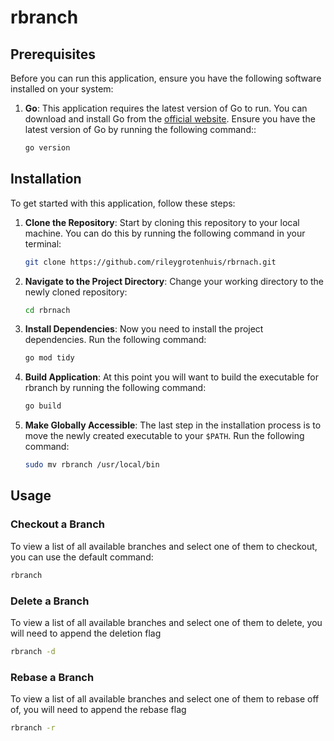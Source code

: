 # rbranch

## Prerequisites

Before you can run this application, ensure you have the following software installed on your system:

1. **Go**: This application requires the latest version of Go to run. You can download and install Go from the [official website](https://go.dev/dl/). Ensure you have the latest version of Go by running the following command::

    ```bash
    go version
    ```

## Installation

To get started with this application, follow these steps:

1. **Clone the Repository**: Start by cloning this repository to your local machine. You can do this by running the following command in your terminal:

    ```bash
    git clone https://github.com/rileygrotenhuis/rbrnach.git
    ```

2. **Navigate to the Project Directory**: Change your working directory to the newly cloned repository:

    ```bash
    cd rbrnach
    ```

3. **Install Dependencies**: Now you need to install the project dependencies. Run the following command:

   ```bash
   go mod tidy
   ```

4. **Build Application**: At this point you will want to build the executable for rbranch by running the following command:

    ```bash
    go build
    ```

5. **Make Globally Accessible**: The last step in the installation process is to move the newly created executable to your `$PATH`. Run the following command:

    ```bash
    sudo mv rbranch /usr/local/bin
    ```

## Usage

### Checkout a Branch

To view a list of all available branches and select one of them to checkout, you can use the default command:

```bash
rbranch
```

### Delete a Branch

To view a list of all available branches and select one of them to delete, you will need to append the deletion flag

```bash
rbranch -d
```

### Rebase a Branch

To view a list of all available branches and select one of them to rebase off of, you will need to append the rebase flag

```bash
rbranch -r
```